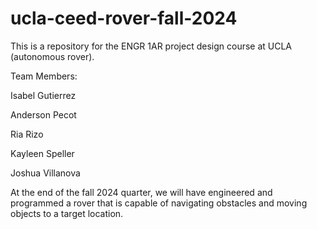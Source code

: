 # ucla-ceed-rover-fall-2024
This is a repository for the ENGR 1AR project design course at UCLA (autonomous rover).


Team Members:

Isabel Gutierrez

Anderson Pecot

Ria Rizo

Kayleen Speller

Joshua Villanova


At the end of the fall 2024 quarter, we will have engineered and programmed a rover that is capable of navigating obstacles and moving objects to a target location.
